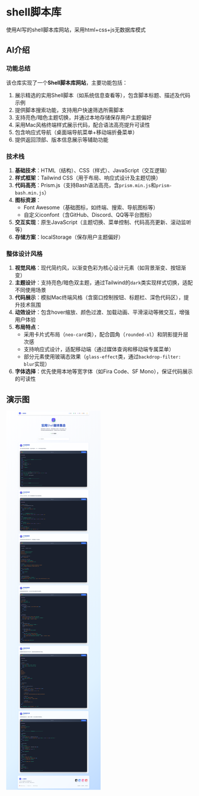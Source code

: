 # shell脚本库
使用AI写的shell脚本库网站，采用html+css+js无数据库模式
## AI介绍
### 功能总结
该仓库实现了一个**Shell脚本库网站**，主要功能包括：
1. 展示精选的实用Shell脚本（如系统信息查看等），包含脚本标题、描述及代码示例
2. 提供脚本搜索功能，支持用户快速筛选所需脚本
3. 支持亮色/暗色主题切换，并通过本地存储保存用户主题偏好
4. 采用Mac风格终端样式展示代码，配合语法高亮提升可读性
5. 包含响应式导航（桌面端导航菜单+移动端折叠菜单）
6. 提供返回顶部、版本信息展示等辅助功能


### 技术栈
1. **基础技术**：HTML（结构）、CSS（样式）、JavaScript（交互逻辑）
2. **样式框架**：Tailwind CSS（用于布局、响应式设计及主题切换）
3. **代码高亮**：Prism.js（支持Bash语法高亮，含`prism.min.js`和`prism-bash.min.js`）
4. **图标资源**：
   - Font Awesome（基础图标，如终端、搜索、导航图标等）
   - 自定义iconfont（含GitHub、Discord、QQ等平台图标）
5. **交互实现**：原生JavaScript（主题切换、菜单控制、代码高亮更新、滚动监听等）
6. **存储方案**：localStorage（保存用户主题偏好）


### 整体设计风格
1. **视觉风格**：现代简约风，以渐变色彩为核心设计元素（如背景渐变、按钮渐变）
2. **主题设计**：支持亮色/暗色双主题，通过Tailwind的`dark`类实现样式切换，适配不同使用场景
3. **代码展示**：模拟Mac终端风格（含窗口控制按钮、标题栏、深色代码区），提升技术氛围
4. **动效设计**：包含hover缩放、颜色过渡、加载动画、平滑滚动等微交互，增强用户体验
5. **布局特点**：
   - 采用卡片式布局（`neo-card`类），配合圆角（`rounded-xl`）和阴影提升层次感
   - 支持响应式设计，适配移动端（通过媒体查询和移动端专属菜单）
   - 部分元素使用玻璃态效果（`glass-effect`类，通过`backdrop-filter: blur`实现）
6. **字体选择**：优先使用本地等宽字体（如Fira Code、SF Mono），保证代码展示的可读性

## 演示图
![这是图片](https://github.com/cooreenb/shelljbk/blob/main/a.png?raw=true "Magic Gardens")
